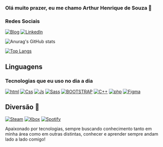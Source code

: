 ### Olá muito prazer, eu me chamo Arthur Henrique de Souza 👊

### Redes Sociais 
[![Blog](https://img.shields.io/badge/Instagram-E4405F?style=for-the-badge&logo=instagram&logoColor=white)](https://https://www.instagram.com/arthurhenrisouzaa/)
[![Linkedln](https://img.shields.io/badge/LinkedIn-0077B5?style=for-the-badge&logo=linkedin&logoColor=white)](https://linkedin.com/in/arthur-souza-7ba6bb225/)


![Anurag's GitHub stats](https://github-readme-stats.vercel.app/api?username=ArthurHenrique123&show_icons=true&theme=onedark)

[![Top Langs](https://github-readme-stats.vercel.app/api/top-langs/?username=ArthurHenrique123)](https://github.com/anuraghazra/github-readme-stats)



## Linguagens
### Tecnologias que eu uso no dia a dia 
[![html](	https://img.shields.io/badge/HTML5-E34F26?style=for-the-badge&logo=html5&logoColor=whit)](https://linkedin.com/in/arthur-souza-7ba6bb225/)
[![Css](https://img.shields.io/badge/CSS3-1572B6?style=for-the-badge&logo=css3&logoColor=white)](https://linkedin.com/in/arthur-souza-7ba6bb225/)
[![Js](https://img.shields.io/badge/JavaScript-323330?style=for-the-badge&logo=javascript&logoColor=F7DF1)](https://linkedin.com/in/arthur-souza-7ba6bb225/)
[![Sass](https://img.shields.io/badge/Sass-CC6699?style=for-the-badge&logo=sass&logoColor=white)](https://linkedin.com/in/arthur-souza-7ba6bb225/)
[![BOOTSTRAP](https://img.shields.io/badge/Bootstrap-563D7C?style=for-the-badge&logo=bootstrap&logoColor=white)](https://linkedin.com/in/arthur-souza-7ba6bb225/)
[![C++](https://img.shields.io/badge/C%2B%2B-00599C?style=for-the-badge&logo=c%2B%2B&logoColor=white)](https://linkedin.com/in/arthur-souza-7ba6bb225/)
[![php](https://img.shields.io/badge/PHP-777BB4?style=for-the-badge&logo=php&logoColor=white)](https://linkedin.com/in/arthur-souza-7ba6bb225/)
[![Figma](https://img.shields.io/badge/Figma-F24E1E?style=for-the-badge&logo=figma&logoColor=white)](https://www.figma.com/file/EeV2W9f2cYDqIE6AmOcJll/teste01?type=design&node-id=0%3A1&mode=design&t=pN9zwiEuQlhQ5yNK-1/) 


## Diversão 🥳
[![Steam](https://img.shields.io/badge/Steam-000000?style=for-the-badge&logo=steam&logoColor=white)](https://linkedin.com/in/arthur-souza-7ba6bb225/)
[![Xbox](https://img.shields.io/badge/Xbox-107C10?style=for-the-badge&logo=xbox&logoColor=white)](https://linkedin.com/in/arthur-souza-7ba6bb225/)
[![Spotify](https://img.shields.io/badge/Spotify-1ED760?&style=for-the-badge&logo=spotify&logoColor=white)](https://linkedin.com/in/arthur-souza-7ba6bb225/)

Apaixonado por tecnologias, sempre buscando conhecimento tanto em minha área como em outras distintas, conhecer e aprender sempre andam lado a lado comigo! 







